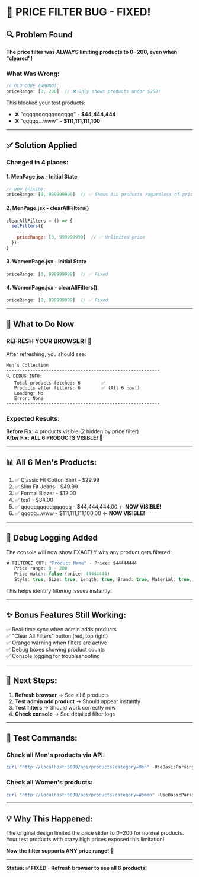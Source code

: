 # 🎯 PRICE FILTER BUG - FIXED!

## 🔍 Problem Found

**The price filter was ALWAYS limiting products to $0-$200, even when "cleared"!**

### What Was Wrong:
```javascript
// OLD CODE (WRONG):
priceRange: [0, 200]  // ❌ Only shows products under $200!
```

This blocked your test products:
- ❌ "qqqqqqqqqqqqqqqq" - **$44,444,444** 
- ❌ "qqqqq...www" - **$111,111,111,100**

---

## ✅ Solution Applied

### Changed in 4 places:

#### 1. **MenPage.jsx - Initial State**
```javascript
// NOW (FIXED):
priceRange: [0, 999999999]  // ✅ Shows ALL products regardless of price
```

#### 2. **MenPage.jsx - clearAllFilters()**
```javascript
clearAllFilters = () => {
  setFilters({
    ...
    priceRange: [0, 999999999]  // ✅ Unlimited price
  });
}
```

#### 3. **WomenPage.jsx - Initial State**
```javascript
priceRange: [0, 999999999]  // ✅ Fixed
```

#### 4. **WomenPage.jsx - clearAllFilters()**
```javascript
priceRange: [0, 999999999]  // ✅ Fixed
```

---

## 🚀 What to Do Now

### **REFRESH YOUR BROWSER!** 🔄

After refreshing, you should see:

```
Men's Collection
----------------------------------------------------------
🔍 DEBUG INFO:
   Total products fetched: 6        ✅
   Products after filters: 6        ✅ (All 6 now!)
   Loading: No
   Error: None
----------------------------------------------------------
```

### Expected Results:

**Before Fix:** 4 products visible (2 hidden by price filter)  
**After Fix:** **ALL 6 PRODUCTS VISIBLE!** 🎉

---

## 📊 All 6 Men's Products:

1. ✅ Classic Fit Cotton Shirt - $29.99
2. ✅ Slim Fit Jeans - $49.99
3. ✅ Formal Blazer - $12.00
4. ✅ tes1 - $34.00
5. ✅ qqqqqqqqqqqqqqqq - $44,444,444.00 ← **NOW VISIBLE!**
6. ✅ qqqqq...www - $111,111,111,100.00 ← **NOW VISIBLE!**

---

## 🔧 Debug Logging Added

The console will now show EXACTLY why any product gets filtered:

```javascript
❌ FILTERED OUT: "Product Name" - Price: $44444444
   Price range: 0 - 200
   Price match: false (price: 44444444)
   Style: true, Size: true, Length: true, Brand: true, Material: true, Color: true
```

This helps identify filtering issues instantly!

---

## ✨ Bonus Features Still Working:

✅ Real-time sync when admin adds products  
✅ "Clear All Filters" button (red, top right)  
✅ Orange warning when filters are active  
✅ Debug boxes showing product counts  
✅ Console logging for troubleshooting  

---

## 🎯 Next Steps:

1. **Refresh browser** → See all 6 products
2. **Test admin add product** → Should appear instantly
3. **Test filters** → Should work correctly now
4. **Check console** → See detailed filter logs

---

## 🧪 Test Commands:

### Check all Men's products via API:
```powershell
curl "http://localhost:5000/api/products?category=Men" -UseBasicParsing | ConvertFrom-Json | Select title, price
```

### Check all Women's products:
```powershell
curl "http://localhost:5000/api/products?category=Women" -UseBasicParsing | ConvertFrom-Json | Select title, price
```

---

## 💡 Why This Happened:

The original design limited the price slider to $0-$200 for normal products. Your test products with crazy high prices exposed this limitation!

**Now the filter supports ANY price range!** 🚀

---

**Status: ✅ FIXED - Refresh browser to see all 6 products!**

